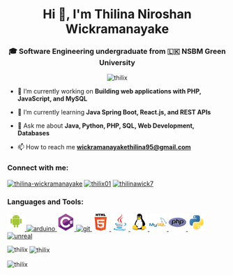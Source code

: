 <h1 align="center">Hi 👋, I'm Thilina Niroshan Wickramanayake</h1>
<h3 align="center">🎓 Software Engineering undergraduate from 🇱🇰 NSBM Green University</h3>

<p align="center"> <img src="https://komarev.com/ghpvc/?username=thilix&label=Profile%20views&color=0e75b6&style=flat" alt="thilix" /> </p>

- 🔭 I’m currently working on **Building web applications with PHP, JavaScript, and MySQL**

- 🌱 I’m currently learning **Java Spring Boot, React.js, and REST APIs**

- 💬 Ask me about **Java, Python, PHP, SQL, Web Development, Databases**

- 📫 How to reach me **wickramanayakethilina95@gmail.com**

<h3 align="left">Connect with me:</h3>
<p align="left">
<a href="https://linkedin.com/in/thilina-wickramanayake" target="blank"><img align="center" src="https://raw.githubusercontent.com/rahuldkjain/github-profile-readme-generator/master/src/images/icons/Social/linked-in-alt.svg" alt="thilina-wickramanayake" height="30" width="40" /></a>
<a href="https://fb.com/thilix01" target="blank"><img align="center" src="https://raw.githubusercontent.com/rahuldkjain/github-profile-readme-generator/master/src/images/icons/Social/facebook.svg" alt="thilix01" height="30" width="40" /></a>
<a href="https://instagram.com/thilinawick7" target="blank"><img align="center" src="https://raw.githubusercontent.com/rahuldkjain/github-profile-readme-generator/master/src/images/icons/Social/instagram.svg" alt="thilinawick7" height="30" width="40" /></a>
</p>

<h3 align="left">Languages and Tools:</h3>
<p align="left"> <a href="https://developer.android.com" target="_blank" rel="noreferrer"> <img src="https://raw.githubusercontent.com/devicons/devicon/master/icons/android/android-original-wordmark.svg" alt="android" width="40" height="40"/> </a> <a href="https://www.arduino.cc/" target="_blank" rel="noreferrer"> <img src="https://cdn.worldvectorlogo.com/logos/arduino-1.svg" alt="arduino" width="40" height="40"/> </a> <a href="https://www.w3schools.com/cs/" target="_blank" rel="noreferrer"> <img src="https://raw.githubusercontent.com/devicons/devicon/master/icons/csharp/csharp-original.svg" alt="csharp" width="40" height="40"/> </a> <a href="https://git-scm.com/" target="_blank" rel="noreferrer"> <img src="https://www.vectorlogo.zone/logos/git-scm/git-scm-icon.svg" alt="git" width="40" height="40"/> </a> <a href="https://www.w3.org/html/" target="_blank" rel="noreferrer"> <img src="https://raw.githubusercontent.com/devicons/devicon/master/icons/html5/html5-original-wordmark.svg" alt="html5" width="40" height="40"/> </a> <a href="https://www.java.com" target="_blank" rel="noreferrer"> <img src="https://raw.githubusercontent.com/devicons/devicon/master/icons/java/java-original.svg" alt="java" width="40" height="40"/> </a> <a href="https://www.linux.org/" target="_blank" rel="noreferrer"> <img src="https://raw.githubusercontent.com/devicons/devicon/master/icons/linux/linux-original.svg" alt="linux" width="40" height="40"/> </a> <a href="https://www.mysql.com/" target="_blank" rel="noreferrer"> <img src="https://raw.githubusercontent.com/devicons/devicon/master/icons/mysql/mysql-original-wordmark.svg" alt="mysql" width="40" height="40"/> </a> <a href="https://www.php.net" target="_blank" rel="noreferrer"> <img src="https://raw.githubusercontent.com/devicons/devicon/master/icons/php/php-original.svg" alt="php" width="40" height="40"/> </a> <a href="https://www.python.org" target="_blank" rel="noreferrer"> <img src="https://raw.githubusercontent.com/devicons/devicon/master/icons/python/python-original.svg" alt="python" width="40" height="40"/> </a> <a href="https://unrealengine.com/" target="_blank" rel="noreferrer"> <img src="https://raw.githubusercontent.com/kenangundogan/fontisto/036b7eca71aab1bef8e6a0518f7329f13ed62f6b/icons/svg/brand/unreal-engine.svg" alt="unreal" width="40" height="40"/> </a> </p>

<p><img align="left" src="https://github-readme-stats.vercel.app/api/top-langs?username=thilix&show_icons=true&locale=en&layout=compact" alt="thilix" /></p>

<p>&nbsp;<img align="center" src="https://github-readme-stats.vercel.app/api?username=thilix&show_icons=true&locale=en" alt="thilix" /></p>

<p><img align="center" src="https://github-readme-streak-stats.herokuapp.com/?user=thilix&" alt="thilix" /></p>
